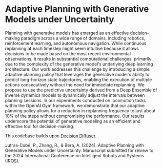 # Adaptive Planning with Generative Models under Uncertainty

Planning with generative models has emerged as an effective decision-making paradigm across a wide range of domains, including robotics, reinforcement learning, and autonomous navigation. While continuous replanning at each timestep might seem intuitive because it allows decisions to be made based on the most recent environmental observations, it results in substantial computational challenges, primarily due to the complexity of the generative model's underlying deep learning architecture. Our work addresses this challenge by introducing a simple adaptive planning policy that leverages the generative model's ability to predict long-horizon state trajectories, enabling the execution of multiple actions consecutively without the need for immediate replanning. We propose to use the predictive uncertainty derived from a Deep Ensemble of inverse dynamics models to dynamically adjust the intervals between planning sessions. In our experiments conducted on locomotion tasks within the OpenAI Gym framework, we demonstrate that our adaptive planning policy allows for a reduction in replanning frequency to just about 10% of the steps without compromising the performance. Our results underscore the potential of generative modeling as an efficient and effective tool for decision-making.

This codebase builds upon [Decision Diffuser](https://github.com/anuragajay/decision-diffuser/tree/main/code).

Jutras-Dubé, P., Zhang, R., & Bera, A. (2024). Adaptive Planning with Generative Models under Uncertainty. Manuscript submitted for review to the 2024 International Conference on Intelligent Robots and Systems (IROS).
